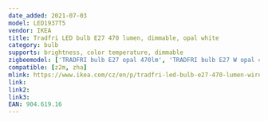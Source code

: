 ```yaml
---
date_added: 2021-07-03
model: LED1937T5
vendor: IKEA
title: Tradfri LED bulb E27 470 lumen, dimmable, opal white
category: bulb
supports: brightness, color temperature, dimmable
zigbeemodel: ['TRADFRI bulb E27 opal 470lm', 'TRADFRI bulb E27 W opal 470lm', 'TRADFRIbulbT120E27WSopal470lm']
compatible: [z2m, zha]
mlink: https://www.ikea.com/cz/en/p/tradfri-led-bulb-e27-470-lumen-wireless-dimmable-white-spectrum-tube-shaped-white-frosted-glass-90461916/
link: 
link2: 
link3: 
EAN: 904.619.16
---
```

